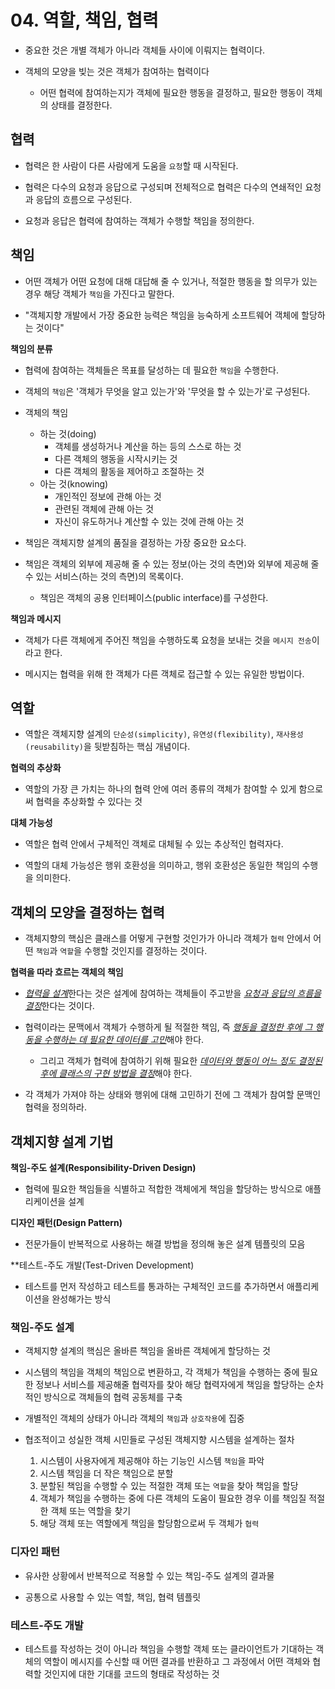 # 04. 역할, 책임, 협력

- 중요한 것은 개별 객체가 아니라 객체들 사이에 이뤄지는 협력이다.

- 객체의 모양을 빚는 것은 객체가 참여하는 협력이다
  - 어떤 협력에 참여하는지가 객체에 필요한 행동을 결정하고, 필요한 행동이 객체의 상태를 결정한다.

## 협력

- 협력은 한 사람이 다른 사람에게 도움을 `요청`할 때 시작된다.

- 협력은 다수의 요청과 응답으로 구성되며 전체적으로 협력은 다수의 연쇄적인 요청과 응답의 흐름으로 구성된다.

- 요청과 응답은 협력에 참여하는 객체가 수행할 책임을 정의한다.

## 책임

- 어떤 객체가 어떤 요청에 대해 대답해 줄 수 있거나, 적절한 행동을 할 의무가 있는 경우 해당 객체가 `책임`을 가진다고 말한다.

- "객체지향 개발에서 가장 중요한 능력은 책임을 능숙하게 소프트웨어 객체에 할당하는 것이다"

**책임의 분류**

- 협력에 참여하는 객체들은 목표를 달성하는 데 필요한 `책임`을 수행한다.

- 객체의 `책임`은 '객체가 무엇을 알고 있는가'와 '무엇을 할 수 있는가'로 구성된다.

- 객체의 책임
  - 하는 것(doing)
    - 객체를 생성하거나 계산을 하는 등의 스스로 하는 것
    - 다른 객체의 행동을 시작시키는 것
    - 다른 객체의 활동을 제어하고 조절하는 것
  - 아는 것(knowing)
    - 개인적인 정보에 관해 아는 것
    - 관련된 객체에 관해 아는 것
    - 자신이 유도하거나 계산할 수 있는 것에 관해 아는 것

- 책임은 객체지향 설계의 품질을 결정하는 가장 중요한 요소다.

- 책임은 객체의 외부에 제공해 줄 수 있는 정보(아는 것의 측면)와 외부에 제공해 줄 수 있는 서비스(하는 것의 측면)의 목록이다.
  - 책임은 객체의 공용 인터페이스(public interface)를 구성한다.

**책임과 메시지**

- 객체가 다른 객체에게 주어진 책임을 수행하도록 요청을 보내는 것을 `메시지 전송`이라고 한다.

- 메시지는 협력을 위해 한 객체가 다른 객체로 접근할 수 있는 유일한 방법이다.

## 역할

- 역할은 객체지향 설계의 `단순성(simplicity)`, `유연성(flexibility)`, `재사용성(reusability)`을 뒷받침하는 핵심 개념이다.

**협력의 추상화**

- 역할의 가장 큰 가치는 하나의 협력 안에 여러 종류의 객체가 참여할 수 있게 함으로써 협력을 추상화할 수 있다는 것

**대체 가능성**

- 역할은 협력 안에서 구체적인 객체로 대체될 수 있는 추상적인 협력자다.

- 역할의 대체 가능성은 행위 호환성을 의미하고, 행위 호환성은 동일한 책임의 수행을 의미한다.

## 객체의 모양을 결정하는 협력

- 객체지향의 핵심은 클래스를 어떻게 구현할 것인가가 아니라 객체가 `협력` 안에서 어떤 `책임`과 `역할`을 수행할 것인지를 결정하는 것이다.

**협력을 따라 흐르는 객체의 책임**

- <u>*협력을 설계*</u>한다는 것은 설계에 참여하는 객체들이 주고받을 <u>*요청과 응답의 흐름을 결정*</u>한다는 것이다.

- 협력이라는 문맥에서 객체가 수행하게 될 적절한 책임, 즉 <u>*행동을 결정한 후에 그 행동을 수행하는 데 필요한 데이터를 고민*</u>해야 한다.
  - 그리고 객체가 협력에 참여하기 위해 필요한 <u>*데이터와 행동이 어느 정도 결정된 후에 클래스의 구현 방법을 결정*</u>해야 한다.

- 각 객체가 가져야 하는 상태와 행위에 대해 고민하기 전에 그 객체가 참여할 문맥인 협력을 정의하라.

## 객체지향 설계 기법

**책임-주도 설계(Responsibility-Driven Design)**

- 협력에 필요한 책임들을 식별하고 적합한 객체에게 책임을 할당하는 방식으로 애플리케이션을 설계

**디자인 패턴(Design Pattern)**

- 전문가들이 반복적으로 사용하는 해결 방법을 정의해 놓은 설계 템플릿의 모음

**테스트-주도 개발(Test-Driven Development)

- 테스트를 먼저 작성하고 테스트를 통과하는 구체적인 코드를 추가하면서 애플리케이션을 완성해가는 방식

### 책임-주도 설계

- 객체지향 설계의 핵심은 올바른 책임을 올바른 객체에게 할당하는 것

- 시스템의 책임을 객체의 책임으로 변환하고, 각 객체가 책임을 수행하는 중에 필요한 정보나 서비스를 제공해줄 협력자를 찾아 해당 협력자에게 책임을 할당하는 순차적인 방식으로 객체들의 협력 공동체를 구축

- 개별적인 객체의 상태가 아니라 객체의 `책임`과 `상호작용`에 집중

- 협조적이고 성실한 객체 시민들로 구성된 객체지향 시스템을 설계하는 절차
  1. 시스템이 사용자에게 제공해야 하는 기능인 시스템 `책임`을 파악
  2. 시스템 책임을 더 작은 책임으로 분할
  3. 분할된 책임을 수행할 수 있는 적절한 객체 또는 `역할`을 찾아 책임을 할당
  4. 객체가 책임을 수행하는 중에 다른 객체의 도움이 필요한 경우 이를 책임질 적절한 객체 또는 역할을 찾기
  5. 해당 객체 또는 역할에게 책임을 할당함으로써 두 객체가 `협력`

### 디자인 패턴

- 유사한 상황에서 반복적으로 적용할 수 있는 책임-주도 설계의 결과물

- 공통으로 사용할 수 있는 역할, 책임, 협력 템플릿

### 테스트-주도 개발

- 테스트를 작성하는 것이 아니라 책임을 수행할 객체 또는 클라이언트가 기대하는 객체의 역할이 메시지를 수신할 때 어떤 결과를 반환하고 그 과정에서 어떤 객체와 협력할 것인지에 대한 기대를 코드의 형태로 작성하는 것
